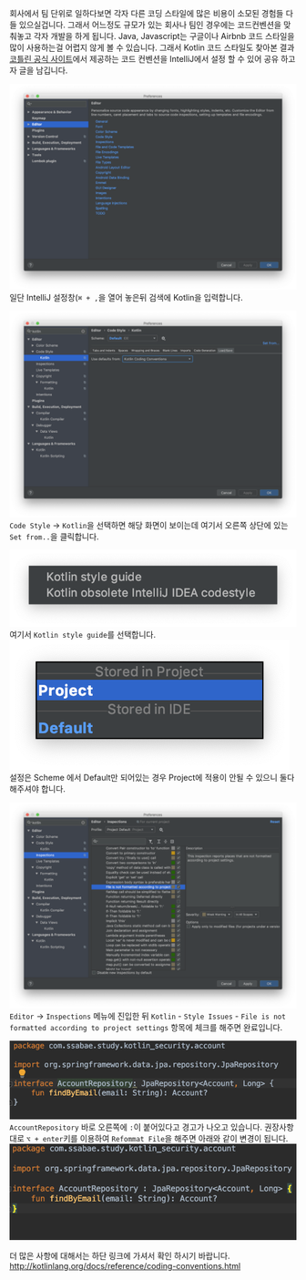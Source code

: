 회사에서 팀 단위로 일하다보면 각자 다른 코딩 스타일에 많은 비용이 소모된 경험들 다들 있으실겁니다.
그래서 어느정도 규모가 있는 회사나 팀인 경우에는 코드컨벤션을 맞춰놓고 각자 개발을 하게 됩니다.
Java, Javascript는 구글이나 Airbnb 코드 스타일을 많이 사용하는걸 어렵지 않게 볼 수 있습니다.
그래서 Kotlin 코드 스타일도 찾아본 결과 [코틀린 공식 사이트](http://kotlinlang.org/docs/reference/coding-conventions.html)에서 제공하는 코드 컨벤션을 IntelliJ에서 설정 할 수 있어 공유 하고자 글을 남깁니다.

![스크린샷 2019-02-09 오전 3.33.29.png](../asset/velog/-2019-02-09-3.33.29.png)
일단 IntelliJ 설정창(`⌘ + ,`을 열어 놓은뒤 검색에 Kotlin을 입력합니다.

![스크린샷 2019-02-09 오전 3.33.52.png](../asset/velog/-2019-02-09-3.33.52.png)
`Code Style` -> `Kotlin`을 선택하면 해당 화면이 보이는데 여기서 오른쪽 상단에 있는 `Set from..`을 클릭합니다.

![스크린샷 2019-02-09 오전 3.34.32.png](../asset/velog/-2019-02-09-3.34.32.png)
여기서 `Kotlin style guide`를 선택합니다.
![스크린샷 2019-02-09 오전 3.35.15.png](../asset/velog/-2019-02-09-3.35.15.png)
설정은 Scheme 에서 Default만 되어있는 경우 Project에 적용이 안될 수 있으니 둘다 해주셔야 합니다.


![스크린샷 2019-02-09 오전 3.44.35.png](../asset/velog/-2019-02-09-3.44.35.png)
`Editor` -> `Inspections` 메뉴에 진입한 뒤
`Kotlin` - `Style Issues` - `File is not formatted according to project settings` 항목에 체크를 해주면 완료입니다.


![스크린샷 2019-02-09 오전 3.46.37.png](../asset/velog/-2019-02-09-3.46.37.png)
`AccountRepository` 바로 오른쪽에 `:`이 붙어있다고 경고가 나오고 있습니다.
권장사항대로 `⌥ + enter`키를 이용하여 `Refommat File`을 해주면 아래와 같이 변경이 됩니다.
![스크린샷 2019-02-09 오전 3.46.46.png](../asset/velog/-2019-02-09-3.46.46.png)

더 많은 사항에 대해서는 하단 링크에 가셔서 확인 하시기 바랍니다.
http://kotlinlang.org/docs/reference/coding-conventions.html
